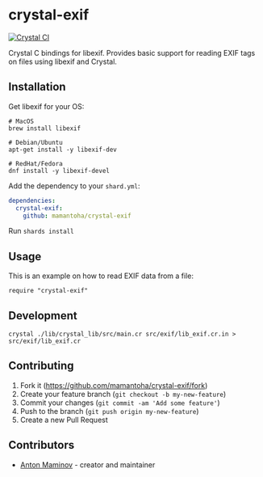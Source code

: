# crystal-exif

[![Crystal CI](https://github.com/mamantoha/crystal-exif/actions/workflows/crystal.yml/badge.svg)](https://github.com/mamantoha/crystal-exif/actions/workflows/crystal.yml)

Crystal C bindings for libexif.
Provides basic support for reading EXIF tags on files using libexif and Crystal.

## Installation

Get libexif for your OS:

```
# MacOS
brew install libexif

# Debian/Ubuntu
apt-get install -y libexif-dev

# RedHat/Fedora
dnf install -y libexif-devel
```

Add the dependency to your `shard.yml`:

```yaml
dependencies:
  crystal-exif:
    github: mamantoha/crystal-exif
```

Run `shards install`

## Usage

This is an example on how to read EXIF data from a file:

```crystal
require "crystal-exif"
```

## Development

```
crystal ./lib/crystal_lib/src/main.cr src/exif/lib_exif.cr.in > src/exif/lib_exif.cr
```

## Contributing

1. Fork it (<https://github.com/mamantoha/crystal-exif/fork>)
2. Create your feature branch (`git checkout -b my-new-feature`)
3. Commit your changes (`git commit -am 'Add some feature'`)
4. Push to the branch (`git push origin my-new-feature`)
5. Create a new Pull Request

## Contributors

- [Anton Maminov](https://github.com/mamantoha) - creator and maintainer

